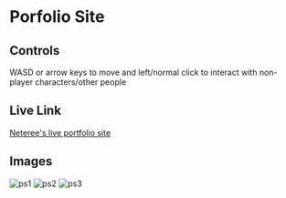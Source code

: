 # Porfolio Site

## Controls
WASD or arrow keys to move and left/normal click to interact with non-player characters/other people

## Live Link
[Neteree's live portfolio site](https://66b056b095b5975d66e46ab2--ubiquitous-zuccutto-cdf4a7.netlify.app/)

## Images
![ps1](https://github.com/user-attachments/assets/2678a229-7ce3-4040-8a07-bdcffec62863)
![ps2](https://github.com/user-attachments/assets/51e58e40-f8cc-4cdf-834c-4125f6c42e1f)
![ps3](https://github.com/user-attachments/assets/9be869ad-d244-497b-81b2-63650841cfab)
